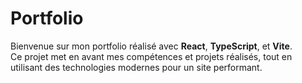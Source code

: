 # Portfolio

Bienvenue sur mon portfolio réalisé avec **React**, **TypeScript**, et **Vite**.  
Ce projet met en avant mes compétences et projets réalisés, tout en utilisant des technologies modernes pour un site performant.
